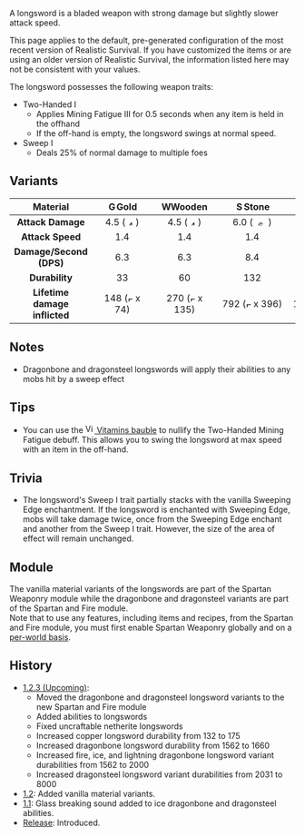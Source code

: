A longsword is a bladed weapon with strong damage but slightly slower attack speed.

This page applies to the default, pre-generated configuration of the most recent version of Realistic Survival. If you have customized the items or are using
an older version of Realistic Survival, the information listed here may not be consistent with your values.

The longsword possesses the following weapon traits:
- Two-Handed I
  - Applies Mining Fatigue III for 0.5 seconds when any item is held in the offhand
  - If the off-hand is empty, the longsword swings at normal speed.
- Sweep I
  - Deals 25% of normal damage to multiple foes

## Variants

| **Material**                  | <img src="https://raw.githubusercontent.com/ValMobile/RealisticSurvival-Wiki/master/images/golden-longsword-item.png" width="16" height="16" alt="Golden longsword"/>**Gold** | <img src="https://raw.githubusercontent.com/ValMobile/RealisticSurvival-Wiki/master/images/wooden-longsword-item.png" width="16" height="16" alt="Wooden longsword"/>**Wooden** | <img src="https://raw.githubusercontent.com/ValMobile/RealisticSurvival-Wiki/master/images/stone-longsword-item.png" width="16" height="16" alt="Stone longsword"/>**Stone** | <img src="https://raw.githubusercontent.com/ValMobile/RealisticSurvival-Wiki/master/images/copper-longsword-item.png" width="16" height="16" alt="Copper longsword"/>**Copper** | <img src="https://raw.githubusercontent.com/ValMobile/RealisticSurvival-Wiki/master/images/iron-longsword-item.png" width="16" height="16" alt="Iron longsword"/>**Iron** | <img src="https://raw.githubusercontent.com/ValMobile/RealisticSurvival-Wiki/master/images/diamond-longsword-item.png" width="16" height="16" alt="Diamond longsword"/>**Diamond** | <img src="https://raw.githubusercontent.com/ValMobile/RealisticSurvival-Wiki/master/images/netherite-longsword-item.png" width="16" height="16" alt="Netherite longsword"/>**Netherite** | <img src="https://raw.githubusercontent.com/ValMobile/RealisticSurvival-Wiki/master/images/dragonbone-longsword-item.png" width="16" height="16" alt="Dragonbone longsword"/>**Dragonbone** | <img src="https://raw.githubusercontent.com/ValMobile/RealisticSurvival-Wiki/master/images/dragonbone-flamed-longsword-item.png" width="16" height="16" alt="Flamed dragonbone longsword"/>**Flamed Dragonbone** | <img src="https://raw.githubusercontent.com/ValMobile/RealisticSurvival-Wiki/master/images/dragonbone-iced-longsword-item.png" width="16" height="16" alt="Iced dragonbone longsword"/>**Iced Dragonbone** | <img src="https://raw.githubusercontent.com/ValMobile/RealisticSurvival-Wiki/master/images/dragonbone-lightning-longsword-item.png" width="16" height="16" alt="Lightning dragonbone longsword"/>**Lightning Dragonbone** | <img src="https://raw.githubusercontent.com/ValMobile/RealisticSurvival-Wiki/master/images/dragonsteel-fire-longsword-item.png" width="16" height="16" alt="Fire dragonsteel longsword"/>**Fire Dragonsteel** | <img src="https://raw.githubusercontent.com/ValMobile/RealisticSurvival-Wiki/master/images/dragonsteel-ice-longsword-item.png" width="16" height="16" alt="Ice dragonsteel longsword"/>**Ice Dragonsteel** | <img src="https://raw.githubusercontent.com/ValMobile/RealisticSurvival-Wiki/master/images/dragonsteel-lightning-longsword-item.png" width="16" height="16" alt="Lightning dragonsteel longsword"/>**Lightning Dragonsteel** |
|:-----------------------------:|:--------:|:----------:|:---------:|:----------:|:--------:|:-----------:|:-------------:|:--------------:|:-------------------:|:------------------:|:------------------------:|:--------------------:|:-------------------:|:-------------------------:|
| **Attack Damage**             | 4.5 (<img src="https://raw.githubusercontent.com/ValMobile/RealisticSurvival-Wiki/master/images/4-health-icon.png" width="18" height="9" alt="4 health icon"/>)      | 4.5 (<img src="https://raw.githubusercontent.com/ValMobile/RealisticSurvival-Wiki/master/images/4-health-icon.png" width="18" height="9" alt="4 health icon"/>)        | 6.0 (<img src="https://raw.githubusercontent.com/ValMobile/RealisticSurvival-Wiki/master/images/6-health-icon.png" width="27" height="9" alt="6 health icon"/>)       | 6.75 (<img src="https://raw.githubusercontent.com/ValMobile/RealisticSurvival-Wiki/master/images/6-health-icon.png" width="27" height="9" alt="6 health icon"/>)       | 7.5 (<img src="https://raw.githubusercontent.com/ValMobile/RealisticSurvival-Wiki/master/images/7-health-icon.png" width="36" height="9" alt="7 health icon"/>)      | 9.0 (<img src="https://raw.githubusercontent.com/ValMobile/RealisticSurvival-Wiki/master/images/9-health-icon.png" width="45" height="9" alt="9 health icon"/>)         | 10.5 (<img src="https://raw.githubusercontent.com/ValMobile/RealisticSurvival-Wiki/master/images/10-health-icon.png" width="45" height="9" alt="10 health icon"/>)          | 10.5 (<img src="https://raw.githubusercontent.com/ValMobile/RealisticSurvival-Wiki/master/images/10-health-icon.png" width="45" height="9" alt="10 health icon"/>)           | 12.75 (<img src="https://raw.githubusercontent.com/ValMobile/RealisticSurvival-Wiki/master/images/12-health-icon.png" width="54" height="9" alt="12 health icon"/>)                | 12.75 (<img src="https://raw.githubusercontent.com/ValMobile/RealisticSurvival-Wiki/master/images/12-health-icon.png" width="54" height="9" alt="12 health icon"/>)               | 12.75 (<img src="https://raw.githubusercontent.com/ValMobile/RealisticSurvival-Wiki/master/images/12-health-icon.png" width="54" height="9" alt="12 health icon"/>)                     | 36.0 (<img src="https://raw.githubusercontent.com/ValMobile/RealisticSurvival-Wiki/master/images/full-heart-icon.png" width="9" height="9" alt="Full heart"/> x 18)                 | 36.0 (<img src="https://raw.githubusercontent.com/ValMobile/RealisticSurvival-Wiki/master/images/full-heart-icon.png" width="9" height="9" alt="Full heart"/> x 18)                | 36.0 (<img src="https://raw.githubusercontent.com/ValMobile/RealisticSurvival-Wiki/master/images/full-heart-icon.png" width="9" height="9" alt="Full heart"/> x 18)                      |
| **Attack Speed**              | 1.4      | 1.4        | 1.4       | 1.4        | 1.4      | 1.4         | 1.4           | 1.4            | 1.4                 | 1.4                | 1.4                      | 1.4                  | 1.4                 | 1.4                       |
| **Damage/Second (DPS)**       | 6.3      | 6.3        | 8.4       | 9.45       | 10.5      | 12.6        | 14.7          | 14.7           | 17.85                | 17.85               | 17.85                     | 50.4                 | 50.4                | 50.4                      |
| **Durability**                | &nbsp;&nbsp;&nbsp;&nbsp;&nbsp;&nbsp;&nbsp;&nbsp;33&nbsp;&nbsp;&nbsp;&nbsp;&nbsp;&nbsp;&nbsp;&nbsp;       | &nbsp;&nbsp;&nbsp;&nbsp;&nbsp;&nbsp;&nbsp;&nbsp;&nbsp;60&nbsp;&nbsp;&nbsp;&nbsp;&nbsp;&nbsp;&nbsp;&nbsp;&nbsp;         | &nbsp;&nbsp;&nbsp;&nbsp;&nbsp;&nbsp;&nbsp;&nbsp;&nbsp;132&nbsp;&nbsp;&nbsp;&nbsp;&nbsp;&nbsp;&nbsp;&nbsp;&nbsp;       | &nbsp;&nbsp;&nbsp;&nbsp;&nbsp;&nbsp;&nbsp;&nbsp;&nbsp;&nbsp;&nbsp;&nbsp;175&nbsp;&nbsp;&nbsp;&nbsp;&nbsp;&nbsp;&nbsp;&nbsp;&nbsp;&nbsp;&nbsp;&nbsp;        | &nbsp;&nbsp;&nbsp;&nbsp;&nbsp;&nbsp;&nbsp;&nbsp;&nbsp;&nbsp;&nbsp;&nbsp;251&nbsp;&nbsp;&nbsp;&nbsp;&nbsp;&nbsp;&nbsp;&nbsp;&nbsp;&nbsp;&nbsp;&nbsp;      | &nbsp;&nbsp;&nbsp;&nbsp;&nbsp;&nbsp;&nbsp;&nbsp;&nbsp;&nbsp;&nbsp;&nbsp;1562&nbsp;&nbsp;&nbsp;&nbsp;&nbsp;&nbsp;&nbsp;&nbsp;&nbsp;&nbsp;&nbsp;&nbsp;        | &nbsp;&nbsp;&nbsp;&nbsp;&nbsp;&nbsp;&nbsp;&nbsp;&nbsp;&nbsp;&nbsp;&nbsp;2031&nbsp;&nbsp;&nbsp;&nbsp;&nbsp;&nbsp;&nbsp;&nbsp;&nbsp;&nbsp;&nbsp;&nbsp;          | &nbsp;&nbsp;&nbsp;&nbsp;&nbsp;&nbsp;&nbsp;&nbsp;&nbsp;&nbsp;&nbsp;&nbsp;&nbsp;&nbsp;&nbsp;1660&nbsp;&nbsp;&nbsp;&nbsp;&nbsp;&nbsp;&nbsp;&nbsp;&nbsp;&nbsp;&nbsp;&nbsp;&nbsp;&nbsp;&nbsp;           | &nbsp;&nbsp;&nbsp;&nbsp;&nbsp;&nbsp;&nbsp;&nbsp;&nbsp;&nbsp;&nbsp;&nbsp;&nbsp;&nbsp;&nbsp;&nbsp;&nbsp;&nbsp;2000&nbsp;&nbsp;&nbsp;&nbsp;&nbsp;&nbsp;&nbsp;&nbsp;&nbsp;&nbsp;&nbsp;&nbsp;&nbsp;&nbsp;&nbsp;&nbsp;&nbsp;&nbsp;                | &nbsp;&nbsp;&nbsp;&nbsp;&nbsp;&nbsp;&nbsp;&nbsp;&nbsp;&nbsp;&nbsp;&nbsp;&nbsp;&nbsp;&nbsp;2000&nbsp;&nbsp;&nbsp;&nbsp;&nbsp;&nbsp;&nbsp;&nbsp;&nbsp;&nbsp;&nbsp;&nbsp;&nbsp;&nbsp;&nbsp;               | &nbsp;&nbsp;&nbsp;&nbsp;&nbsp;&nbsp;&nbsp;&nbsp;&nbsp;&nbsp;&nbsp;&nbsp;&nbsp;&nbsp;&nbsp;&nbsp;&nbsp;&nbsp;2000&nbsp;&nbsp;&nbsp;&nbsp;&nbsp;&nbsp;&nbsp;&nbsp;&nbsp;&nbsp;&nbsp;&nbsp;&nbsp;&nbsp;&nbsp;&nbsp;&nbsp;&nbsp;                     | &nbsp;&nbsp;&nbsp;&nbsp;&nbsp;&nbsp;&nbsp;&nbsp;&nbsp;&nbsp;&nbsp;&nbsp;&nbsp;&nbsp;&nbsp;8000&nbsp;&nbsp;&nbsp;&nbsp;&nbsp;&nbsp;&nbsp;&nbsp;&nbsp;&nbsp;&nbsp;&nbsp;&nbsp;&nbsp;&nbsp;                 | &nbsp;&nbsp;&nbsp;&nbsp;&nbsp;&nbsp;&nbsp;&nbsp;&nbsp;&nbsp;&nbsp;&nbsp;&nbsp;&nbsp;&nbsp;8000&nbsp;&nbsp;&nbsp;&nbsp;&nbsp;&nbsp;&nbsp;&nbsp;&nbsp;&nbsp;&nbsp;&nbsp;&nbsp;&nbsp;&nbsp;                | &nbsp;&nbsp;&nbsp;&nbsp;&nbsp;&nbsp;&nbsp;&nbsp;&nbsp;&nbsp;&nbsp;&nbsp;&nbsp;&nbsp;&nbsp;&nbsp;&nbsp;&nbsp;8000&nbsp;&nbsp;&nbsp;&nbsp;&nbsp;&nbsp;&nbsp;&nbsp;&nbsp;&nbsp;&nbsp;&nbsp;&nbsp;&nbsp;&nbsp;&nbsp;&nbsp;&nbsp;                      |
| **Lifetime damage inflicted** | 148 (<img src="https://raw.githubusercontent.com/ValMobile/RealisticSurvival-Wiki/master/images/full-heart-icon.png" width="9" height="9" alt="Full heart"/> x 74)      | 270 (<img src="https://raw.githubusercontent.com/ValMobile/RealisticSurvival-Wiki/master/images/full-heart-icon.png" width="9" height="9" alt="Full heart"/> x 135)        | 792 (<img src="https://raw.githubusercontent.com/ValMobile/RealisticSurvival-Wiki/master/images/full-heart-icon.png" width="9" height="9" alt="Full heart"/> x 396)      | 1181 (<img src="https://raw.githubusercontent.com/ValMobile/RealisticSurvival-Wiki/master/images/full-heart-icon.png" width="9" height="9" alt="Full heart"/> x 590.5)       | 1882 (<img src="https://raw.githubusercontent.com/ValMobile/RealisticSurvival-Wiki/master/images/full-heart-icon.png" width="9" height="9" alt="Full heart"/> x 941)     | 14058 (<img src="https://raw.githubusercontent.com/ValMobile/RealisticSurvival-Wiki/master/images/full-heart-icon.png" width="9" height="9" alt="Full heart"/> x 7029)       | 21325 (<img src="https://raw.githubusercontent.com/ValMobile/RealisticSurvival-Wiki/master/images/full-heart-icon.png" width="9" height="9" alt="Full heart"/> x 10662.5)         | 17430 (<img src="https://raw.githubusercontent.com/ValMobile/RealisticSurvival-Wiki/master/images/full-heart-icon.png" width="9" height="9" alt="Full heart"/> x 8715)          | 25500 (<img src="https://raw.githubusercontent.com/ValMobile/RealisticSurvival-Wiki/master/images/full-heart-icon.png" width="9" height="9" alt="Full heart"/> x 12750)                 | 25500 (<img src="https://raw.githubusercontent.com/ValMobile/RealisticSurvival-Wiki/master/images/full-heart-icon.png" width="9" height="9" alt="Full heart"/> x 12750)              | 25500 (<img src="https://raw.githubusercontent.com/ValMobile/RealisticSurvival-Wiki/master/images/full-heart-icon.png" width="9" height="9" alt="Full heart"/> x 12750)                    | 288000 (<img src="https://raw.githubusercontent.com/ValMobile/RealisticSurvival-Wiki/master/images/full-heart-icon.png" width="9" height="9" alt="Full heart"/> x 144000)               | 288000 (<img src="https://raw.githubusercontent.com/ValMobile/RealisticSurvival-Wiki/master/images/full-heart-icon.png" width="9" height="9" alt="Full heart"/> x 144000)              | 288000 (<img src="https://raw.githubusercontent.com/ValMobile/RealisticSurvival-Wiki/master/images/full-heart-icon.png" width="9" height="9" alt="Full heart"/> x 144000)                    |

## Notes
- Dragonbone and dragonsteel longswords will apply their abilities to any mobs hit by a sweep effect

## Tips
- You can use the [<img src="https://raw.githubusercontent.com/ValMobile/RealisticSurvival-Wiki/master/images/vitamins-item.png" width="16" height="16" alt="Vitamins"/> Vitamins bauble](https://github.com/ValMobile/RealisticSurvival/wiki/Vitamins) to nullify the Two-Handed Mining Fatigue debuff. This allows you to swing the longsword at max speed with an item in the off-hand.

## Trivia
- The longsword's Sweep I trait partially stacks with the vanilla Sweeping Edge enchantment. If the longsword is enchanted with Sweeping Edge, mobs will take damage twice, once from the Sweeping Edge enchant and another from the Sweep I trait. However, the size of the area of effect will remain unchanged.

## Module
The vanilla material variants of the longswords are part of the Spartan Weaponry module while the
dragonbone and dragonsteel variants are part of the Spartan and Fire module.<br>
Note that to use any features, including items and recipes, from
the Spartan and Fire module, you must first enable Spartan Weaponry globally and on a [per-world basis](https://github.com/ValMobile/RealisticSurvival/wiki/Installing-Realistic-Survival#customizing-the-install).

## History
- [1.2.3 (Upcoming)](https://github.com/ValMobile/RealisticSurvival/wiki/1.2.3):
  - Moved the dragonbone and dragonsteel longsword variants to the new Spartan and Fire module
  - Added abilities to longswords
  - Fixed uncraftable netherite longswords
  - Increased copper longsword durability from 132 to 175
  - Increased dragonbone longsword durability from 1562 to 1660
  - Increased fire, ice, and lightning dragonbone longsword variant durabilities from 1562 to 2000
  - Increased dragonsteel longsword variant durabilities from 2031 to 8000
- [1.2](https://github.com/ValMobile/RealisticSurvival/wiki/1.2): Added vanilla material variants.
- [1.1](https://github.com/ValMobile/RealisticSurvival/wiki/1.1): Glass breaking sound added to ice dragonbone and dragonsteel abilities.
- [Release](https://github.com/ValMobile/RealisticSurvival/wiki/Release): Introduced.